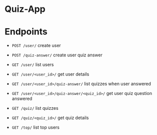 # Quiz-App

# Endpoints

* `POST /user/` create user
* `POST /quiz-answer/` create user quiz answer

* `GET /user/` list users
* `GET /user/<user_id>/` get user details
* `GET /user/<user_id>/quiz-answer/` list quizzes when user answered
* `GET /user/<user_id>/quiz-answer/<quiz_id>/` get user quiz question answered
* `GET /quiz/` list quizzes
* `GET /quiz/<quiz_id>/` get quiz details
* `GET /top/` list top users
